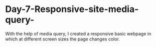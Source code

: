 # Day-7-Responsive-site-media-query-
With the help of media query, I created a responsive basic webpage in which at different screen sizes the page changes color.
